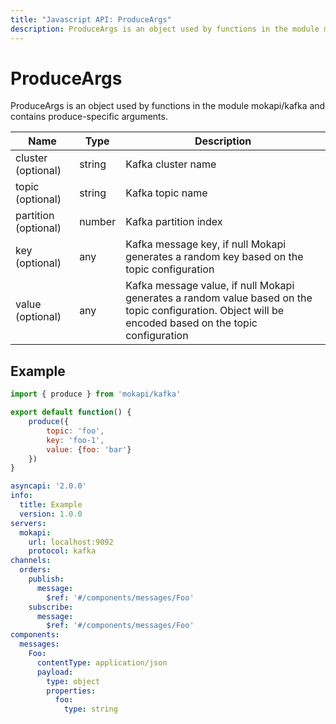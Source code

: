 ```yaml
---
title: "Javascript API: ProduceArgs"
description: ProduceArgs is an object used by functions in the module mokapi/kafka
---
```

# ProduceArgs

ProduceArgs is an object used by functions in the module mokapi/kafka 
and contains produce-specific arguments.

| Name                 | Type   | Description                                                                                                                                            |
|----------------------|--------|--------------------------------------------------------------------------------------------------------------------------------------------------------|
| cluster (optional)   | string | Kafka cluster name                                                                                                                                     |
| topic (optional)     | string | Kafka topic name                                                                                                                                       |
| partition (optional) | number | Kafka partition index                                                                                                                                  |
| key (optional)       | any    | Kafka message key, if null Mokapi generates a random key based on the topic configuration                                                              |
| value (optional)     | any    | Kafka message value, if null Mokapi generates a random value based on the topic configuration. Object will be encoded based on the topic configuration |

## Example

```javascript tab=kafka.js
import { produce } from 'mokapi/kafka'

export default function() {
    produce({
        topic: 'foo',
        key: 'foo-1',
        value: {foo: 'bar'}
    })
}
```

```yaml tab=kafka.yaml
asyncapi: '2.0.0'
info:
  title: Example
  version: 1.0.0
servers:
  mokapi:
    url: localhost:9092
    protocol: kafka
channels:
  orders:
    publish:
      message:
        $ref: '#/components/messages/Foo'
    subscribe:
      message:
        $ref: '#/components/messages/Foo'
components:
  messages:
    Foo:
      contentType: application/json
      payload:
        type: object
        properties:
          foo:
            type: string
```